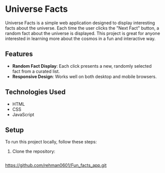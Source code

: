 # Universe Facts

Universe Facts is a simple web application designed to display interesting facts about the universe. Each time the user clicks the "Next Fact" button, a random fact about the universe is displayed. This project is great for anyone interested in learning more about the cosmos in a fun and interactive way.

## Features

- **Random Fact Display**: Each click presents a new, randomly selected fact from a curated list.
- **Responsive Design**: Works well on both desktop and mobile browsers.

## Technologies Used

- HTML
- CSS
- JavaScript

## Setup

To run this project locally, follow these steps:

1. Clone the repository:
   ```bash
https://github.com/rehman0601/Fun_facts_app.git
